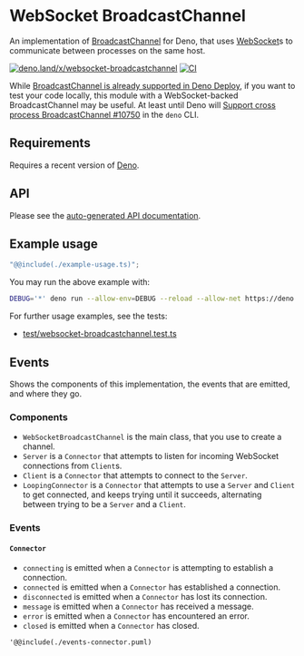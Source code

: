 # WebSocket BroadcastChannel

An implementation of
[BroadcastChannel](https://developer.mozilla.org/docs/Web/API/BroadcastChannel)
for Deno, that uses
[WebSocket](https://developer.mozilla.org/docs/Web/API/WebSocket)s to
communicate between processes on the same host.

[![deno.land/x/websocket-broadcastchannel](https://shield.deno.dev/x/websocket-broadcastchannel)](https://deno.land/x/websocket-broadcastchannel)
[![CI](https://github.com/hugojosefson/deno-websocket-broadcastchannel/actions/workflows/ci.yaml/badge.svg)](https://github.com/hugojosefson/deno-websocket-broadcastchannel/actions/workflows/ci.yaml)

While
[BroadcastChannel is already supported in Deno Deploy](https://deno.com/deploy/docs/runtime-broadcast-channel),
if you want to test your code locally, this module with a WebSocket-backed
BroadcastChannel may be useful. At least until Deno will
[Support cross process BroadcastChannel #10750](https://github.com/denoland/deno/issues/10750)
in the `deno` CLI.

## Requirements

Requires a recent version of [Deno](https://deno.land/).

## API

Please see the
[auto-generated API documentation](https://deno.land/x/websocket-broadcastchannel?doc).

## Example usage

```typescript
"@@include(./example-usage.ts)";
```

You may run the above example with:

```sh
DEBUG='*' deno run --allow-env=DEBUG --reload --allow-net https://deno.land/x/websocket-broadcastchannel/readme/example-usage.ts
```

For further usage examples, see the tests:

- [test/websocket-broadcastchannel.test.ts](test/websocket-broadcastchannel.test.ts)

## Events

Shows the components of this implementation, the events that are emitted, and
where they go.

### Components

- `WebSocketBroadcastChannel` is the main class, that you use to create a
  channel.
- `Server` is a `Connector` that attempts to listen for incoming WebSocket
  connections from `Client`s.
- `Client` is a `Connector` that attempts to connect to the `Server`.
- `LoopingConnector` is a `Connector` that attempts to use a `Server` and
  `Client` to get connected, and keeps trying until it succeeds, alternating
  between trying to be a `Server` and a `Client`.

### Events

#### `Connector`

- `connecting` is emitted when a `Connector` is attempting to establish a
  connection.
- `connected` is emitted when a `Connector` has established a connection.
- `disconnected` is emitted when a `Connector` has lost its connection.
- `message` is emitted when a `Connector` has received a message.
- `error` is emitted when a `Connector` has encountered an error.
- `closed` is emitted when a `Connector` has closed.

```plantuml
'@@include(./events-connector.puml)
```
